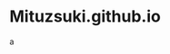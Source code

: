 # Mituzsuki.github.io
<HTML>
    <head>
        <link href="home.html" rel="import"/>
    </head>
    <body>
        <p>a</p>
        <object data="home.html" width="100%" height="100%"></object>
    </body>

</HTML>

